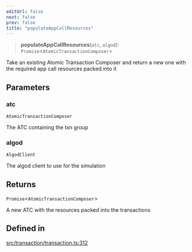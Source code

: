 ```yaml
---
editUrl: false
next: false
prev: false
title: "populateAppCallResources"
---
```


> **populateAppCallResources**(`atc`, `algod`): `Promise`\<`AtomicTransactionComposer`\>

Take an existing Atomic Transaction Composer and return a new one with the required
 app call resources packed into it

## Parameters

### atc

`AtomicTransactionComposer`

The ATC containing the txn group

### algod

`AlgodClient`

The algod client to use for the simulation

## Returns

`Promise`\<`AtomicTransactionComposer`\>

A new ATC with the resources packed into the transactions

## Defined in

[src/transaction/transaction.ts:312](https://github.com/algorandfoundation/algokit-utils-ts/blob/87156fe9637eca52c0bc9e840c5804088cb40974/src/transaction/transaction.ts#L312)
